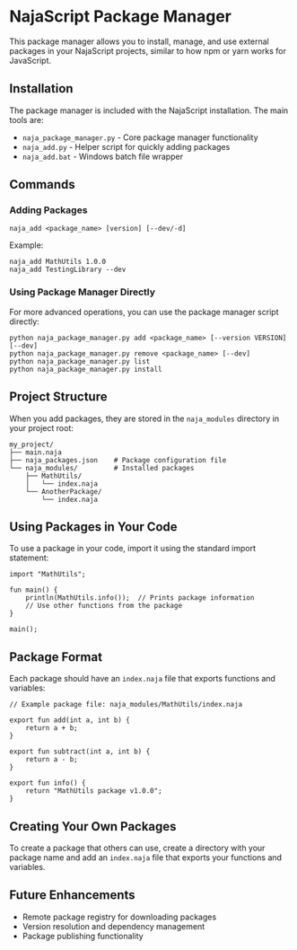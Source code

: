 # NajaScript Package Manager

This package manager allows you to install, manage, and use external packages in your NajaScript projects, similar to how npm or yarn works for JavaScript.

## Installation

The package manager is included with the NajaScript installation. The main tools are:

- `naja_package_manager.py` - Core package manager functionality
- `naja_add.py` - Helper script for quickly adding packages
- `naja_add.bat` - Windows batch file wrapper

## Commands

### Adding Packages

```
naja_add <package_name> [version] [--dev/-d]
```

Example:
```
naja_add MathUtils 1.0.0
naja_add TestingLibrary --dev
```

### Using Package Manager Directly

For more advanced operations, you can use the package manager script directly:

```
python naja_package_manager.py add <package_name> [--version VERSION] [--dev]
python naja_package_manager.py remove <package_name> [--dev]
python naja_package_manager.py list
python naja_package_manager.py install
```

## Project Structure

When you add packages, they are stored in the `naja_modules` directory in your project root:

```
my_project/
├── main.naja
├── naja_packages.json    # Package configuration file
└── naja_modules/         # Installed packages
    ├── MathUtils/
    │   └── index.naja
    └── AnotherPackage/
        └── index.naja
```

## Using Packages in Your Code

To use a package in your code, import it using the standard import statement:

```
import "MathUtils";

fun main() {
    println(MathUtils.info());  // Prints package information
    // Use other functions from the package
}

main();
```

## Package Format

Each package should have an `index.naja` file that exports functions and variables:

```
// Example package file: naja_modules/MathUtils/index.naja

export fun add(int a, int b) {
    return a + b;
}

export fun subtract(int a, int b) {
    return a - b;
}

export fun info() {
    return "MathUtils package v1.0.0";
}
```

## Creating Your Own Packages

To create a package that others can use, create a directory with your package name and add an `index.naja` file that exports your functions and variables.

## Future Enhancements

- Remote package registry for downloading packages
- Version resolution and dependency management
- Package publishing functionality 